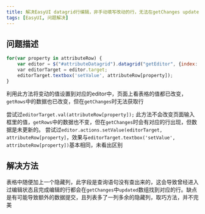 ```yaml
---
title: 解决EasyUI datagrid行编辑，非手动填写改动的行，无法在getChanges updated数组中取得的问题
tags: [EasyUI, 问题解决]
---
```


## 问题描述

```javascript
for(var property in attributeRow) {
    var editor = $("#attributeDatagrid").datagrid("getEditor", {index: currentEditRowIndex, field: property});
    var editorTarget = editor.target;
    editorTarget.textbox('setValue', attributeRow[property]);
}
```

利用此方法将变动的值设置到对应的editor中，页面上看表格的值都已改变，`getRows`中的数据也已改变，但在`getChanges`时无法获取行

尝试过`editorTarget.val(attributeRow[property]);` 此方法不会改变页面输入框里的值，`getRows`中的数据也不变，但在`getChanges`时会有对应的行出现，但数据是未更新的。
尝试过`editor.actions.setValue(editorTarget, attributeRow[property]`，效果与`editorTarget.textbox('setValue', attributeRow[property])`基本相同，未看出区别

## 解决方法

表格中随便加上一个隐藏列，此字段是查询语句没有查出来的，这会导致曾经进入过编辑状态且完成编辑的行都会在`getChanges`中`updated`数组找到对应的行。缺点是有可能导致额外的数据提交，且列表多了一列多余的隐藏列，取巧方法，并不完美
